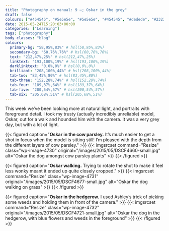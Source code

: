 ```yaml
---
title: "Photography on manual: 9 –; Oskar in the grey"
draft: false
colours: ["#454545", "#5e5e5e", "#5e5e5e", "#454545", "#dedede", "#232323", "#dedede"]
date: 2015-05-24T15:20:03+00:00
categories: ["Learning"]
tags: ["photography"]
body_classes: "blog"
colours:
  primary-bg: "58,95%,83%" # hsl(58,95%,83%)
  secondary-bg: "60,76%,76%" # hsl(60,76%,76%)
  text: "212,47%,25%" # hsl(212,47%,25%)
  linktext: "193,100%,19%" # hsl(193,100%,19%)
  darklinktext: "0,0%,0%" # hsl(0,0%,0%)
  brilliant: "208,100%,44%" # hsl(208,100%,44%)
  tab-two: "83,45%,80%" # hsl(83,45%,80%)
  tab-three: "152,28%,74%" # hsl(152,28%,74%)
  tab-four: "189,37%,64%" # hsl(189,37%,64%)
  tab-five: "200,54%,57%" # hsl(200,54%,57%)
  tab-six: "205,68%,51%" # hsl(205,68%,51%)
---
```


This week we’ve been looking more at natural light, and portraits with foreground detail. I took my trusty (actually incredibly unreliable) model, Oskar, out for a walk and hounded him with the camera. It was a very grey day, but with a lot of light.

{{< figured caption="**Oskar in the cow parsley.** It’s much easier to get a shot in focus when the model is sitting still! I’m pleased with the depth from the different layers of cow parsley." >}}
  {{< imgsrcset command="Resize" class="wp-image-4730" original="/images/2015/05/DSCF4660-small.jpg" alt="Oskar the dog amongst cow parsley plants" >}}
{{< /figured >}}

{{< figured caption="**Oskar walking.** Trying to rotate the shot to make it feel less wonky meant it ended up quite closely cropped." >}}
  {{< imgsrcset command="Resize" class="wp-image-4731" original="/images/2015/05/DSCF4677-small.jpg" alt="Oskar the dog walking on grass" >}}
{{< /figured >}}

{{< figured caption="**Oskar in the hedgerow.** I used Ashley’s trick of picking some weeds and holding them in front of the camera." >}}
  {{< imgsrcset command="Resize" class="wp-image-4732" original="/images/2015/05/DSCF4721-small.jpg" alt="Oskar the dog in the hedgerow, with blue flowers and weeds in the foreground" >}}
{{< /figured >}}

